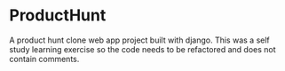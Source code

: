 # ProductHunt
A product hunt clone web app project built with django.
This was a self study learning exercise so the code needs to be refactored and does not contain comments.
